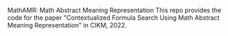 MathAMR: Math Abstract Meaning Representation
This repo provides the code for the paper "Contextualized Formula Search Using Math Abstract Meaning Representation" in CIKM, 2022.